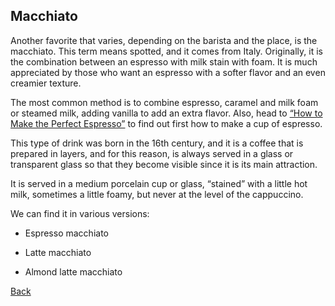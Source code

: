 ## Macchiato

Another favorite that varies, depending on the barista and the place, is the macchiato. This term means spotted, and it comes from Italy. Originally, it is the combination between an espresso with milk stain with foam. It is much appreciated by those who want an espresso with a softer flavor and an even creamier texture.

The most common method is to combine espresso, caramel and milk foam or steamed milk, adding vanilla to add an extra flavor. Also, head to [“How to Make the Perfect Espresso”](https://www.coffeesesh.com/how-to-make-the-perfect-espresso/) to find out first how to make a cup of espresso.

This type of drink was born in the 16th century, and it is a coffee that is prepared in layers, and for this reason, is always served in a glass or transparent glass so that they become visible since it is its main attraction.

It is served in a medium porcelain cup or glass, “stained” with a little hot milk, sometimes a little foamy, but never at the level of the cappuccino.

We can find it in various versions:

* Espresso macchiato

* Latte macchiato

* Almond latte macchiato

[Back](https://github.com/inesse13/Midterm-Project/blob/main/README.md)
